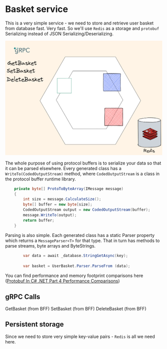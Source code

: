 # Basket service

This is a very simple service - we need to store and retrieve user basket from database fast. Very fast.
So we'll use `Redis` as a storage and `protobuf` Serializing instead of JSON Serializing/Deserializing.

![Architecture](../../../img/Basket-architecture.png)

The whole purpose of using protocol buffers is to serialize your data so that it can be parsed elsewhere. Every generated class has a `WriteTo(CodedOutputStream)` method, where `CodedOutputStream` is a class in the protocol buffer runtime library.

```csharp
    private byte[] ProtoToByteArray(IMessage message)
    {
        int size = message.CalculateSize();
        byte[] buffer = new byte[size];
        CodedOutputStream output = new CodedOutputStream(buffer);
        message.WriteTo(output);
        return buffer;
    }
```

Parsing is also simple. Each generated class has a static Parser property which returns a `MessageParser<T>` for that type. That in turn has methods to parse streams, byte arrays and ByteStrings.

```csharp
        var data = await _database.StringGetAsync(key);

        var basket = UserBasket.Parser.ParseFrom (data);
```

You can find performance and memory footprint comparisons here ([Protobuf In C# .NET Part 4 Performance Comparisons](https://dotnetcoretutorials.com/2022/01/18/protobuf-in-c-net-part-4-performance-comparisons/))

## gRPC Calls

GetBasket (from BFF)
SetBasket (from BFF)
DeleteBasket (from BFF)

## Persistent storage

Since we need to store very simple key-value pairs - `Redis` is all we need here.
